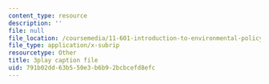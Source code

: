 ```yaml
---
content_type: resource
description: ''
file: null
file_location: /coursemedia/11-601-introduction-to-environmental-policy-and-planning-fall-2016/791b02dd63b550e3b6b92bcbcefd8efc_U_sZrNjbj1I.vtt
file_type: application/x-subrip
resourcetype: Other
title: 3play caption file
uid: 791b02dd-63b5-50e3-b6b9-2bcbcefd8efc
---
```

